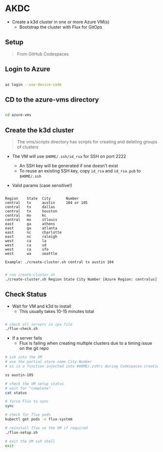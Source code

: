 # AKDC

- Create a k3d cluster in one or more Azure VM(s)
  - Bootstrap the cluster with Flux for GitOps

## Setup

> From GitHub Codespaces

## Login to Azure

```bash

az login --use-device-code

```

## CD to the azure-vms directory

```bash

cd azure-vms

```

## Create the k3d cluster

> The vms/scripts directory has scripts for creating and deleting groups of clusters

- The VM will use `$HOME/.ssh/id_rsa` for SSH on port 2222
  - An SSH key will be generated if one doesn't exist
  - To reuse an existing SSH key, copy `id_rsa` and `id_rsa.pub` to `$HOME/.ssh`

- Valid params (case sensitive!)

```text

Region    State  City       Number
central   tx     austin     104 or 105
central   tx     dallas
central   tx     houston
central   mo     kc
central   mo     stlouis
east      ga     athens
east      ga     atlanta
east      nc     charlotte
east      nc     raleigh
west      ca     la
west      ca     sd
west      ca     sfo
west      wa     seattle

Example: ./create-cluster.sh central tx austin 104

```

```bash

# run create-cluster.sh
./create-cluster.sh Region State City Number [Azure Region: centralus]

```

## Check Status

- Wait for VM and k3d to install
  - This usually takes 10-15 minutes total

```bash

# check all servers in ips file
./flux-check.sh

```

- If a server fails
  - Flux is failing when creating multiple clusters due to a timing issue on the git repo

```bash
# ssh into the VM
# use the partial store name City-Number
# ss is a function injected into #HOME/.zshrc during Codespaces creation

ss austin-105

# check the VM setup status
# wait for "complete"
cat status

# force Flux to sync
sync

# check for flux pods
kubectl get pods -n flux-system

# reinstall flux on the VM if required
./flux-setup.sh

# exit the VM ssh shell
exit

```
